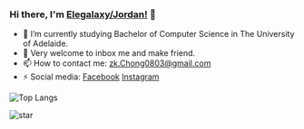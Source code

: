 ### Hi there, I'm [Elegalaxy/Jordan!](https://www.linkedin.com/in/ze-kai-chong-1789591a3/) 👋

- :triangular_ruler: I’m currently studying Bachelor of Computer Science in The University of Adelaide.
- 💬 Very welcome to inbox me and make friend.
- 📫 How to contact me: [zk.Chong0803@gmail.com](zk.Chong0803@gmail.com)
- :zap: Social media: [Facebook](https://www.facebook.com/chong.z.kai/) [Instagram](https://www.instagram.com/chong_zekai/)

![Top Langs](https://github-readme-stats.vercel.app/api/top-langs/?username=Elegalaxy&hide=javascript,html,css)

![star](https://github-readme-stats.vercel.app/api?username=Elegalaxy&show_icons=true&count_private=true&hide=prs&theme=graywhite)
